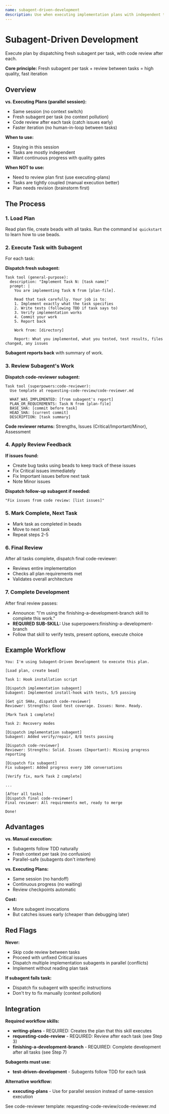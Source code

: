 ```yaml
---
name: subagent-driven-development
description: Use when executing implementation plans with independent tasks in the current session - dispatches fresh subagent for each task with code review between tasks, enabling fast iteration with quality gates
---
```


# Subagent-Driven Development

Execute plan by dispatching fresh subagent per task, with code review after each.

**Core principle:** Fresh subagent per task + review between tasks = high quality, fast iteration

## Overview

**vs. Executing Plans (parallel session):**
- Same session (no context switch)
- Fresh subagent per task (no context pollution)
- Code review after each task (catch issues early)
- Faster iteration (no human-in-loop between tasks)

**When to use:**
- Staying in this session
- Tasks are mostly independent
- Want continuous progress with quality gates

**When NOT to use:**
- Need to review plan first (use executing-plans)
- Tasks are tightly coupled (manual execution better)
- Plan needs revision (brainstorm first)

## The Process

### 1. Load Plan

Read plan file, create beads with all tasks. Run the command `bd quickstart` to learn how to use beads.

### 2. Execute Task with Subagent

For each task:

**Dispatch fresh subagent:**
```
Task tool (general-purpose):
  description: "Implement Task N: [task name]"
  prompt: |
    You are implementing Task N from [plan-file].

    Read that task carefully. Your job is to:
    1. Implement exactly what the task specifies
    2. Write tests (following TDD if task says to)
    3. Verify implementation works
    4. Commit your work
    5. Report back

    Work from: [directory]

    Report: What you implemented, what you tested, test results, files changed, any issues
```

**Subagent reports back** with summary of work.

### 3. Review Subagent's Work

**Dispatch code-reviewer subagent:**
```
Task tool (superpowers:code-reviewer):
  Use template at requesting-code-review/code-reviewer.md

  WHAT_WAS_IMPLEMENTED: [from subagent's report]
  PLAN_OR_REQUIREMENTS: Task N from [plan-file]
  BASE_SHA: [commit before task]
  HEAD_SHA: [current commit]
  DESCRIPTION: [task summary]
```

**Code reviewer returns:** Strengths, Issues (Critical/Important/Minor), Assessment

### 4. Apply Review Feedback

**If issues found:**
- Create bug tasks using beads to keep track of these issues
- Fix Critical issues immediately
- Fix Important issues before next task
- Note Minor issues

**Dispatch follow-up subagent if needed:**
```
"Fix issues from code review: [list issues]"
```

### 5. Mark Complete, Next Task

- Mark task as completed in beads
- Move to next task
- Repeat steps 2-5

### 6. Final Review

After all tasks complete, dispatch final code-reviewer:
- Reviews entire implementation
- Checks all plan requirements met
- Validates overall architecture

### 7. Complete Development

After final review passes:
- Announce: "I'm using the finishing-a-development-branch skill to complete this work."
- **REQUIRED SUB-SKILL:** Use superpowers:finishing-a-development-branch
- Follow that skill to verify tests, present options, execute choice

## Example Workflow

```
You: I'm using Subagent-Driven Development to execute this plan.

[Load plan, create bead]

Task 1: Hook installation script

[Dispatch implementation subagent]
Subagent: Implemented install-hook with tests, 5/5 passing

[Get git SHAs, dispatch code-reviewer]
Reviewer: Strengths: Good test coverage. Issues: None. Ready.

[Mark Task 1 complete]

Task 2: Recovery modes

[Dispatch implementation subagent]
Subagent: Added verify/repair, 8/8 tests passing

[Dispatch code-reviewer]
Reviewer: Strengths: Solid. Issues (Important): Missing progress reporting

[Dispatch fix subagent]
Fix subagent: Added progress every 100 conversations

[Verify fix, mark Task 2 complete]

...

[After all tasks]
[Dispatch final code-reviewer]
Final reviewer: All requirements met, ready to merge

Done!
```

## Advantages

**vs. Manual execution:**
- Subagents follow TDD naturally
- Fresh context per task (no confusion)
- Parallel-safe (subagents don't interfere)

**vs. Executing Plans:**
- Same session (no handoff)
- Continuous progress (no waiting)
- Review checkpoints automatic

**Cost:**
- More subagent invocations
- But catches issues early (cheaper than debugging later)

## Red Flags

**Never:**
- Skip code review between tasks
- Proceed with unfixed Critical issues
- Dispatch multiple implementation subagents in parallel (conflicts)
- Implement without reading plan task

**If subagent fails task:**
- Dispatch fix subagent with specific instructions
- Don't try to fix manually (context pollution)

## Integration

**Required workflow skills:**
- **writing-plans** - REQUIRED: Creates the plan that this skill executes
- **requesting-code-review** - REQUIRED: Review after each task (see Step 3)
- **finishing-a-development-branch** - REQUIRED: Complete development after all tasks (see Step 7)

**Subagents must use:**
- **test-driven-development** - Subagents follow TDD for each task

**Alternative workflow:**
- **executing-plans** - Use for parallel session instead of same-session execution

See code-reviewer template: requesting-code-review/code-reviewer.md
